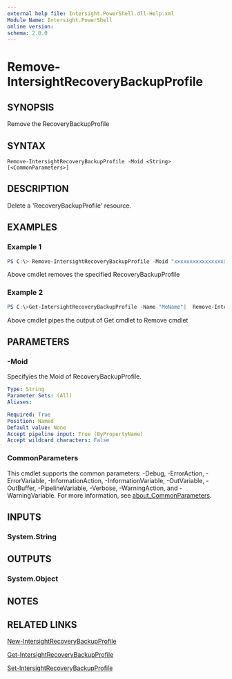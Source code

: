 ```yaml
---
external help file: Intersight.PowerShell.dll-Help.xml
Module Name: Intersight.PowerShell
online version:
schema: 2.0.0
---
```


# Remove-IntersightRecoveryBackupProfile

## SYNOPSIS
Remove the RecoveryBackupProfile

## SYNTAX

```
Remove-IntersightRecoveryBackupProfile -Moid <String> [<CommonParameters>]
```

## DESCRIPTION
Delete a &apos;RecoveryBackupProfile&apos; resource.

## EXAMPLES

### Example 1
```powershell
PS C:\> Remove-IntersightRecoveryBackupProfile -Moid "xxxxxxxxxxxxxxxxxxxxxxxxxxx"
```
Above cmdlet removes the specified RecoveryBackupProfile 

### Example 2
```powershell
PS C:\>Get-IntersightRecoveryBackupProfile -Name "MoName"|  Remove-IntersightRecoveryBackupProfile
```
Above cmdlet pipes the output of Get cmdlet to Remove cmdlet

## PARAMETERS

### -Moid
Specifyies the Moid of RecoveryBackupProfile.

```yaml
Type: String
Parameter Sets: (All)
Aliases:

Required: True
Position: Named
Default value: None
Accept pipeline input: True (ByPropertyName)
Accept wildcard characters: False
```

### CommonParameters
This cmdlet supports the common parameters: -Debug, -ErrorAction, -ErrorVariable, -InformationAction, -InformationVariable, -OutVariable, -OutBuffer, -PipelineVariable, -Verbose, -WarningAction, and -WarningVariable. For more information, see [about_CommonParameters](http://go.microsoft.com/fwlink/?LinkID=113216).

## INPUTS

### System.String

## OUTPUTS

### System.Object
## NOTES

## RELATED LINKS

[New-IntersightRecoveryBackupProfile](./New-IntersightRecoveryBackupProfile.md)

[Get-IntersightRecoveryBackupProfile](./Get-IntersightRecoveryBackupProfile.md)

[Set-IntersightRecoveryBackupProfile](./Set-IntersightRecoveryBackupProfile.md)

